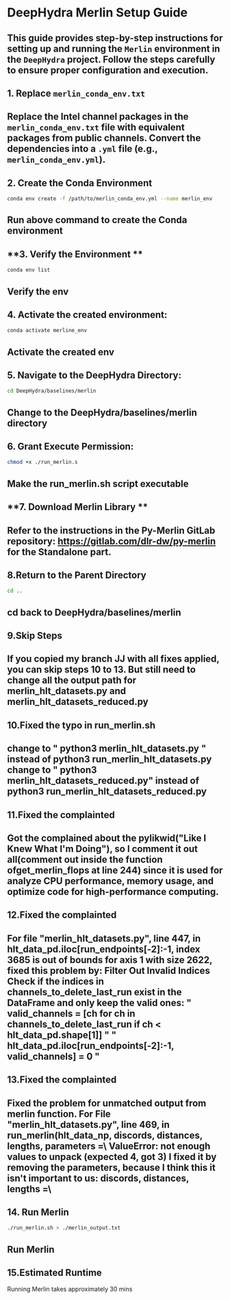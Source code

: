 # DeepHydra Merlin Setup Guide
This guide provides step-by-step instructions for setting up and running the `Merlin` environment in the `DeepHydra` project. Follow the steps carefully to ensure proper configuration and execution.
---
## **1. Replace `merlin_conda_env.txt`**
Replace the Intel channel packages in the `merlin_conda_env.txt` file with equivalent packages from public channels. Convert the dependencies into a `.yml` file (e.g., `merlin_conda_env.yml`).
---
## **2. Create the Conda Environment**
```bash line start
conda env create -f /path/to/merlin_conda_env.yml --name merlin_env
```
Run above command to create the Conda environment
---
## **3. Verify the Environment **
```bash line start
conda env list
```
Verify the env
---
## **4. Activate the created environment:**
```bash line start
conda activate merline_env
```
Activate the created env
---
## **5. Navigate to the DeepHydra Directory:**

```bash line start
cd DeepHydra/baselines/merlin
```
Change to the DeepHydra/baselines/merlin directory
---
## **6. Grant Execute Permission:**
```bash line start
chmod +x ./run_merlin.s
```
Make the run_merlin.sh script executable
---
## **7. Download Merlin Library **
Refer to the instructions in the Py-Merlin GitLab repository: https://gitlab.com/dlr-dw/py-merlin  for the Standalone part.
---
## **8.Return to the Parent Directory**
```bash line start
cd ..
```
cd back to DeepHydra/baselines/merlin
---
## **9.Skip Steps**
If you copied my branch JJ with all fixes applied, you can skip steps 10 to 13. But still need to change all the output path for merlin_hlt_datasets.py and merlin_hlt_datasets_reduced.py
---
## **10.Fixed the typo in run_merlin.sh**
change to " python3 merlin_hlt_datasets.py " instead of python3 run_merlin_hlt_datasets.py 
change to " python3 merlin_hlt_datasets_reduced.py" instead of python3 run_merlin_hlt_datasets_reduced.py
---
## **11.Fixed the complainted**
Got the complained about the pylikwid("Like I Knew What I'm Doing"), so I comment it out all(comment out inside the function  ofget_merlin_flops at line 244) since it is used for analyze CPU performance, memory usage, and optimize code for high-performance computing.
---
## **12.Fixed the complainted**
For file "merlin_hlt_datasets.py", line 447, in <module>  hlt_data_pd.iloc[run_endpoints[-2]:-1, 
index 3685 is out of bounds for axis 1 with size 2622, fixed this problem by: Filter Out Invalid Indices Check if the indices in channels_to_delete_last_run exist in the DataFrame and only keep the valid ones: 
" valid_channels = [ch for ch in channels_to_delete_last_run if ch < hlt_data_pd.shape[1]] "
" hlt_data_pd.iloc[run_endpoints[-2]:-1, valid_channels] = 0 "
---
## **13.Fixed the complainted**
Fixed the problem for unmatched output from merlin function. For File "merlin_hlt_datasets.py", line 469, in <module> run_merlin(hlt_data_np,
  discords, distances, lengths, parameters =\    ValueError: not enough values to unpack (expected 4, got 3)
I fixed it by removing the parameters, because I think this it isn't important to us:
discords, distances, lengths =\
---
## **14. Run Merlin**
```bash line start
./run_merlin.sh > ./merlin_output.txt
```
Run Merlin
---
## **15.Estimated Runtime**
Running Merlin takes approximately 30 mins 